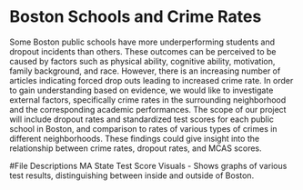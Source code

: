 # Boston Schools and Crime Rates
Some Boston public schools have more underperforming students and dropout incidents than others. These outcomes can be perceived to be 
caused by factors such as physical ability, cognitive ability, motivation, family background, and race. However, there is an increasing 
number of articles indicating forced drop outs leading to increased crime rate. In order to gain understanding based on evidence, we 
would like to investigate external factors, specifically crime rates in the surrounding neighborhood and the corresponding academic 
performances. The scope of our project will include dropout rates and standardized test scores for each public school in Boston, and 
comparison to rates of various types of crimes in different neighborhoods. These findings could give insight into the relationship between 
crime rates, dropout rates, and MCAS scores.

#File Descriptions
MA State Test Score Visuals - Shows graphs of various test results, distinguishing between inside and outside of Boston. 
